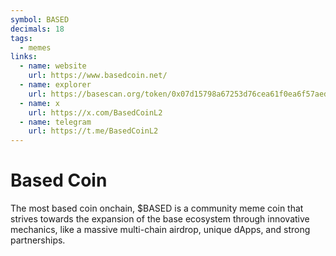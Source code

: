 ```yaml
---
symbol: BASED
decimals: 18
tags:
  - memes
links:
  - name: website
    url: https://www.basedcoin.net/
  - name: explorer
    url: https://basescan.org/token/0x07d15798a67253d76cea61f0ea6f57aedc59dffb
  - name: x
    url: https://x.com/BasedCoinL2
  - name: telegram
    url: https://t.me/BasedCoinL2
---
```


# Based Coin

The most based coin onchain, $BASED is a community meme coin that strives towards the expansion of the base ecosystem through innovative mechanics, like a massive multi-chain airdrop, unique dApps, and strong partnerships.
